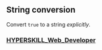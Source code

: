 ## String conversion

Convert `true` to a string *explicitly*.

### [HYPERSKILL_Web_Developer](https://github.com/kakanew/HYPERSKILL_Web_Developer)


